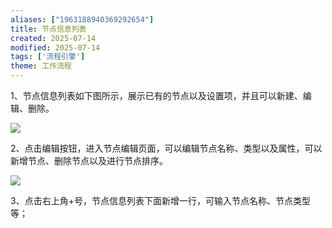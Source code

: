 ```yaml
---
aliases: ["1963188940369292654"]
title: 节点信息列表
created: 2025-07-14
modified: 2025-07-14
tags: ['流程引擎']
theme: 工作流程
---
```


1、节点信息列表如下图所示，展示已有的节点以及设置项，并且可以新建、编辑、删除。

![](https://myhelpdoc.oss-cn-heyuan.aliyuncs.com/mdimages/2613f1e229eae6feaa44965afc9c31a2.jpg)

2、点击编辑按钮，进入节点编辑页面，可以编辑节点名称、类型以及属性，可以新增节点、删除节点以及进行节点排序。

![](https://myhelpdoc.oss-cn-heyuan.aliyuncs.com/mdimages/fa07a9209e6ba83b7804b6d4c0776302.jpg)

3、点击右上角+号，节点信息列表下面新增一行，可输入节点名称、节点类型等；

